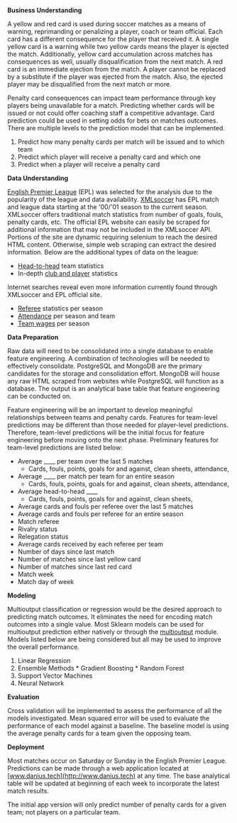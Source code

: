 **Business Understanding**

  A yellow and red card is used during soccer matches as a means of warning, reprimanding or penalizing a player, coach or team official. Each card has a different consequence for the player that received it. A single yellow card is a warning while two yellow cards means the player is ejected the match. Additionally, yellow card accumulation across matches has consequences as well, usually disqualification from the next match. A red card is an immediate ejection from the match. A player cannot be replaced by a substitute if the player was ejected from the match. Also, the ejected player may be disqualified from the next match or more.

  Penalty card consequences can impact team performance through key players being unavailable for a match. Predicting whether cards will be issued or not could offer coaching staff a competitive advantage. Card prediction could be used in setting odds for bets on matches outcomes. There are multiple levels to the prediction model that can be implemented.
  1. Predict how many penalty cards per match will be issued and to which team
  2. Predict which player will receive a penalty card and which one
  3. Predict when a player will receive a penalty card

**Data Understanding**

[English Premier League](https://www.premierleague.com/) (EPL) was selected for the analysis due to the popularity of the league and data availability. [XMLsoccer](http://xmlsoccer.com/) has EPL match and league data starting at the '00/'01 season to the current season. XMLsoccer offers traditional match statistics from number of goals, fouls, penalty cards, etc. The official EPL website can easily be scraped for additional information that may not be included in the XMLsoccer API. Portions of the site are dynamic requiring selenium to reach the desired HTML content. Otherwise, simple web scraping can extract the desired information. Below are the additional types of data on the league:
* [Head-to-head](https://www.premierleague.com/stats/head-to-head) team statistics
* In-depth [club and player](https://www.premierleague.com/clubs/12/Manchester-United/stats) statistics

Internet searches reveal even more information currently found through XMLsoccer and EPL official site.
* [Referee](http://www.worldfootball.net/referees/eng-premier-league-2000-2001/1/) statistics per season
* [Attendance](http://www.worldfootball.net/attendance/eng-premier-league-2000-2001/1/) per season and team
* [Team wages](https://docs.google.com/spreadsheets/d/1TA-8JcPKP9J4uSIv_yQY9olClw5X5J2yoy7OEjtgqX8/edit#gid=0) per season

**Data Preparation**

Raw data will need to be consolidated into a single database to enable feature engineering. A combination of technologies will be needed to effectively consolidate. PostgreSQL and MongoDB are the primary candidates for the storage and consolidation effort. MongoDB will house any raw HTML scraped from websites while PostgreSQL will function as a database. The output is an analytical base table that feature engineering can be conducted on.

Feature engineering will be an important to develop meaningful relationships between teams and penalty cards. Features for team-level predictions may be different than those needed for player-level predictions. Therefore, team-level predictions will be the initial focus for feature engineering before moving onto the next phase. Preliminary features for team-level predictions are listed below:

  * Average ____ per team over the last 5 matches
    * Cards, fouls, points, goals for and against, clean sheets, attendance,  
  * Average ____ per match per team for an entire season
    * Cards, fouls, points, goals for and against, clean sheets, attendance,
  * Average head-to-head ____
    * Cards, fouls, points, goals for and against, clean sheets,
  * Average cards and fouls per referee over the last 5 matches
  * Average cards and fouls per referee for an entire season
  * Match referee
  * Rivalry status
  * Relegation status
  * Average cards received by each referee per team
  * Number of days since last match
  * Number of matches since last yellow card
  * Number of matches since last red card
  * Match week
  * Match day of week

**Modeling**

Multioutput classification or regression would be the desired approach to predicting match outcomes. It eliminates the need for encoding match outcomes into a single value. Most Sklearn models can be used for multioutput prediction either natively or through the [multioutput](http://scikit-learn.org/stable/modules/classes.html#module-sklearn.multioutput) module. Models listed below are being considered but all may be used to improve the overall performance.

  1. Linear Regression
  2. Ensemble Methods
    * Gradient Boosting
    * Random Forest
  3. Support Vector Machines
  4. Neural Network

**Evaluation**

Cross validation will be implemented to assess the performance of all the models investigated. Mean squared error will be used to evaluate the performance of each model against a baseline. The baseline model is using the average penalty cards for a team given the opposing team.

**Deployment**

Most matches occur on Saturday or Sunday in the English Premier League. Predictions can be made through a web application located at [www.danius.tech](http://www.danius.tech) at any time. The base analytical table will be updated at beginning of each week to incorporate the latest match results.

The initial app version will only predict number of penalty cards for a given team; not players on a particular team.
